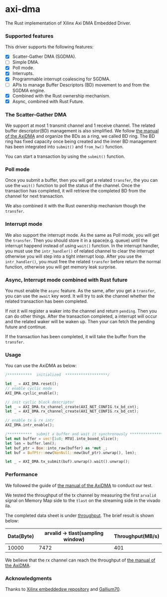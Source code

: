 # axi-dma

The Rust implementation of Xilinx Axi DMA Embedded Driver.

### Supported features

This driver supports the following features:
- [x] Scatter-Gather DMA (SGDMA).
- [ ] Simple DMA.
- [x] Poll mode.
- [x] Interrupts.
- [x] Programmable interrupt coalescing for SGDMA.
- [ ] APIs to manage Buffer Descriptors (BD) movement to and from the SGDMA engine.
- [x] Combined with the Rust ownership mechanism.
- [x] Async, combined with Rust Future.

### The Scatter-Gather DMA

We support at most 1 transmit channel and 1 receive channel. The related buffer descriptor(BD) management is also simplified.
We follow [the manual of the AxiDMA](https://docs.xilinx.com/r/en-US/pg021_axi_dma) and organize the BDs as a ring, we called BD ring.
The BD ring has fixed capacity once being created and the inner BD management has been integrated into `submit()` and `from_hw()` function.

You can start a transaction by using the `submit()` function.

### Poll mode

Once you submit a buffer, then you will get a related `transfer`, the you can use the `wait()` function to poll the status of the channel. Once the transaction has completed, it will retrieve the completed BD from the channel for next transaction.

We also combined it with the Rust ownership mechanism though the `transfer`.

### Interrupt mode

We also support the interrupt mode. As the same as Poll mode, you will get the `transfer`. Then you should store it in a space(e.g. queue) until the interrupt happend instead of using `wait()` function. In the interrupt handler, you must use the `intr_handler()` of related channel to clear the interrupt otherwise you will step into a tight interrupt loop. After you use the `intr_handler()`, you must free the related `transfer` before return the normal function, otherwise you will get memory leak surprise.

### Async, Interrupt mode combined with Rust future

You must enable the `async` feature. As the same, after you get a `transfer`, you can use the `await` key word. It will try to ask the channel whether the related transaction has been completed. 

If not it will register a waker into the channel and return `pending`. Then you can do other things. After the transaction completed, a interrupt will occur and the related waker will be waken up. Then your can fetch the pending future and continue. 

If the transaction has been completed, it will take the buffer from the `transfer`.

### Usage

You can use the AxiDMA as below: 

```Rust
/***********  initialized  *******************/ 

let _ = AXI_DMA.reset();
// enable cyclic mode
AXI_DMA.cyclic_enable();

// init cyclic block descriptor
let _ = AXI_DMA.tx_channel_create(AXI_NET_CONFIG.tx_bd_cnt);
let _ = AXI_DMA.rx_channel_create(AXI_NET_CONFIG.rx_bd_cnt);

// enable tx & rx intr
AXI_DMA.intr_enable();

/***********  submit a buffer and wait it synchronously *******************/ 
let mut buffer = vec![1u8; MTU].into_boxed_slice();
let len = buffer.len();
let buf_ptr = Box::into_raw(buffer) as *mut _;
let buf = BufPtr::new(NonNull::new(buf_ptr).unwrap(), len);

let _ = AXI_DMA.tx_submit(buf).unwrap().wait().unwrap();

```

### Performance

We followed the guide of [the manual of the AxiDMA](https://docs.xilinx.com/r/en-US/pg021_axi_dma) to conduct our test.

We tested the throughput of the tx channel by measuring the first `arvalid` signal on Memory Map side to the `tlast` on the streaming side in the vivado ila.

The completed data sheet is under [throughput](./throughput.xls). The brief result is shown below:

| Data(Byte) | arvalid -> tlast(sampling window) | Throughput(MB/s) |
| ---------- | --------------------------------- | ---------------- |
| 10000      | 7472                              | 401              |

We believe that the rx channel can reach the throughput of [the manual of the AxiDMA](https://docs.xilinx.com/r/en-US/pg021_axi_dma).


### Acknowledgments

Thanks to [Xilinx embeddedsw repository](https://github.com/Xilinx/embeddedsw) and [Gallium70](https://github.com/Gallium70).
